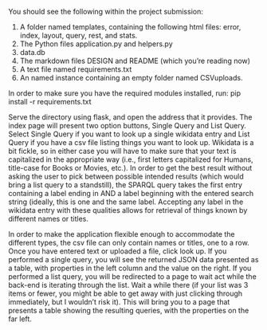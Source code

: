 You should see the following within the project submission:
1. A folder named templates, containing the following html files: error, index, layout, query, rest,
and stats.
2. The Python files application.py and helpers.py
3. data.db
4. The markdown files DESIGN and README (which you’re reading now)
5. A text file named requirements.txt
6. An named instance containing an empty folder named CSVuploads.

In order to make sure you have the required modules installed, run:
pip install -r requirements.txt

Serve the directory using flask, and open the address that it provides. The index page will present
two option buttons, Single Query and List Query. Select Single Query if you want to look up a single
wikidata entry and List Query if you have a csv file listing things you want to look up. Wikidata is
a bit fickle, so in either case you will have to make sure that your text is capitalized in the
appropriate way (i.e., first letters capitalized for Humans, title-case for Books or Movies, etc.).
In order to get the best result without asking the user to pick between possible intended results
(which would bring a list query to a standstill), the SPARQL query takes the first entry containing
a label ending in AND a label beginning with the entered search string (ideally, this is one and the
same label. Accepting any label in the wikidata entry with these qualities allows for retrieval of
things known by different names or titles.

In order to make the application flexible enough to accommodate the different types, the csv file
can only contain names or titles, one to a row. Once you have entered text or uploaded a file, click
look up. If you performed a single query, you will see the returned JSON data presented as a table,
with properties in the left column and the value on the right. If you performed a list query, you
will be redirected to a page to wait act while the back-end is iterating through the list. Wait a
while there (if your list was 3 items or fewer, you might be able to get away with just clicking
through immediately, but I wouldn’t risk it). This will bring you to a page that presents a table
showing the resulting queries, with the properties on the far left.